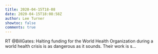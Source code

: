 ```yaml
---
title: 2020-04-15T18-08
date: 2020-04-15T18:08:58Z
author: Lee Turner
showtoc: false
comments: true
---
```


RT @BillGates: Halting funding for the World Health Organization during a world health crisis is as dangerous as it sounds. Their work is s…

